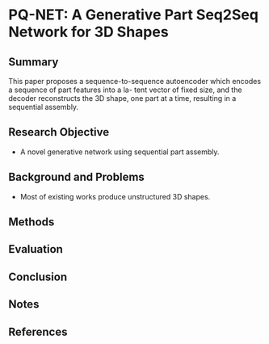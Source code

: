# PQ-NET: A Generative Part Seq2Seq Network for 3D Shapes

## Summary
This paper proposes a sequence-to-sequence autoencoder which encodes a sequence of part features into a la- tent vector of fixed size, and the decoder reconstructs the 3D shape, one part at a time, resulting in a sequential assembly.
## Research Objective
- A novel generative network using sequential part assembly.
## Background and Problems
- Most of existing works produce unstructured 3D shapes.
## Methods

## Evaluation

## Conclusion

## Notes

## References
<!--stackedit_data:
eyJoaXN0b3J5IjpbMTMzNjEzMDc2MCw4NDc1MDY4N119
-->